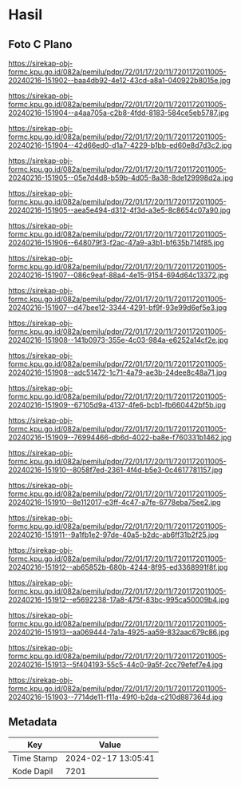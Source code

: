 # Hasil

## Foto C Plano

https://sirekap-obj-formc.kpu.go.id/082a/pemilu/pdpr/72/01/17/20/11/7201172011005-20240216-151902--baa4db92-4e12-43cd-a8a1-040922b8015e.jpg

https://sirekap-obj-formc.kpu.go.id/082a/pemilu/pdpr/72/01/17/20/11/7201172011005-20240216-151904--a4aa705a-c2b8-4fdd-8183-584ce5eb5787.jpg

https://sirekap-obj-formc.kpu.go.id/082a/pemilu/pdpr/72/01/17/20/11/7201172011005-20240216-151904--42d66ed0-d1a7-4229-b1bb-ed60e8d7d3c2.jpg

https://sirekap-obj-formc.kpu.go.id/082a/pemilu/pdpr/72/01/17/20/11/7201172011005-20240216-151905--05e7d4d8-b59b-4d05-8a38-8de129998d2a.jpg

https://sirekap-obj-formc.kpu.go.id/082a/pemilu/pdpr/72/01/17/20/11/7201172011005-20240216-151905--aea5e494-d312-4f3d-a3e5-8c8654c07a90.jpg

https://sirekap-obj-formc.kpu.go.id/082a/pemilu/pdpr/72/01/17/20/11/7201172011005-20240216-151906--648079f3-f2ac-47a9-a3b1-bf635b714f85.jpg

https://sirekap-obj-formc.kpu.go.id/082a/pemilu/pdpr/72/01/17/20/11/7201172011005-20240216-151907--086c9eaf-88a4-4e15-9154-694d64c13372.jpg

https://sirekap-obj-formc.kpu.go.id/082a/pemilu/pdpr/72/01/17/20/11/7201172011005-20240216-151907--d47bee12-3344-4291-bf9f-93e99d6ef5e3.jpg

https://sirekap-obj-formc.kpu.go.id/082a/pemilu/pdpr/72/01/17/20/11/7201172011005-20240216-151908--141b0973-355e-4c03-984a-e6252a14cf2e.jpg

https://sirekap-obj-formc.kpu.go.id/082a/pemilu/pdpr/72/01/17/20/11/7201172011005-20240216-151908--adc51472-1c71-4a79-ae3b-24dee8c48a71.jpg

https://sirekap-obj-formc.kpu.go.id/082a/pemilu/pdpr/72/01/17/20/11/7201172011005-20240216-151909--67105d9a-4137-4fe6-bcb1-fb660442bf5b.jpg

https://sirekap-obj-formc.kpu.go.id/082a/pemilu/pdpr/72/01/17/20/11/7201172011005-20240216-151909--76994466-db6d-4022-ba8e-f760331b1462.jpg

https://sirekap-obj-formc.kpu.go.id/082a/pemilu/pdpr/72/01/17/20/11/7201172011005-20240216-151910--8058f7ed-2361-4f4d-b5e3-0c4617781157.jpg

https://sirekap-obj-formc.kpu.go.id/082a/pemilu/pdpr/72/01/17/20/11/7201172011005-20240216-151910--8e112017-e3ff-4c47-a7fe-6778eba75ee2.jpg

https://sirekap-obj-formc.kpu.go.id/082a/pemilu/pdpr/72/01/17/20/11/7201172011005-20240216-151911--9a1fb1e2-97de-40a5-b2dc-ab6ff31b2f25.jpg

https://sirekap-obj-formc.kpu.go.id/082a/pemilu/pdpr/72/01/17/20/11/7201172011005-20240216-151912--ab65852b-680b-4244-8f95-ed3368991f8f.jpg

https://sirekap-obj-formc.kpu.go.id/082a/pemilu/pdpr/72/01/17/20/11/7201172011005-20240216-151912--e5692238-17a8-475f-83bc-995ca50009b4.jpg

https://sirekap-obj-formc.kpu.go.id/082a/pemilu/pdpr/72/01/17/20/11/7201172011005-20240216-151913--aa069444-7a1a-4925-aa59-832aac679c86.jpg

https://sirekap-obj-formc.kpu.go.id/082a/pemilu/pdpr/72/01/17/20/11/7201172011005-20240216-151913--5f404193-55c5-44c0-9a5f-2cc79efef7e4.jpg

https://sirekap-obj-formc.kpu.go.id/082a/pemilu/pdpr/72/01/17/20/11/7201172011005-20240216-151903--7714de11-f11a-49f0-b2da-c210d887364d.jpg


## Metadata

| Key        | Value               |
| ---------- | ------------------- |
| Time Stamp | 2024-02-17 13:05:41 |
| Kode Dapil | 7201                |



